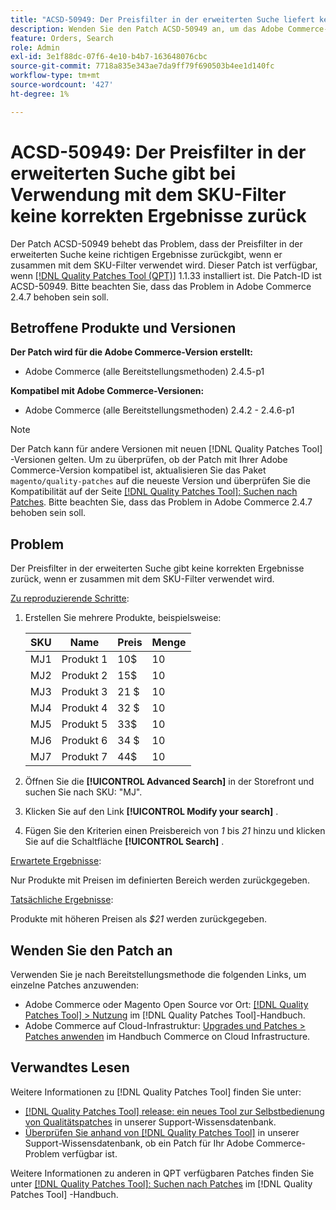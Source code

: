 ```yaml
---
title: "ACSD-50949: Der Preisfilter in der erweiterten Suche liefert keine korrekten Ergebnisse, wenn er zusammen mit dem SKU-Filter verwendet wird."
description: Wenden Sie den Patch ACSD-50949 an, um das Adobe Commerce-Problem zu beheben, bei dem der Preisfilter bei der erweiterten Suche keine richtigen Ergebnisse liefert, wenn er zusammen mit dem SKU-Filter verwendet wird.
feature: Orders, Search
role: Admin
exl-id: 3e1f88dc-07f6-4e10-b4b7-163648076cbc
source-git-commit: 7718a835e343ae7da9ff79f690503b4ee1d140fc
workflow-type: tm+mt
source-wordcount: '427'
ht-degree: 1%

---
```


# ACSD-50949: Der Preisfilter in der erweiterten Suche gibt bei Verwendung mit dem SKU-Filter keine korrekten Ergebnisse zurück

Der Patch ACSD-50949 behebt das Problem, dass der Preisfilter in der erweiterten Suche keine richtigen Ergebnisse zurückgibt, wenn er zusammen mit dem SKU-Filter verwendet wird. Dieser Patch ist verfügbar, wenn [[!DNL Quality Patches Tool (QPT)]](/help/announcements/adobe-commerce-announcements/magento-quality-patches-released-new-tool-to-self-serve-quality-patches.md) 1.1.33 installiert ist. Die Patch-ID ist ACSD-50949. Bitte beachten Sie, dass das Problem in Adobe Commerce 2.4.7 behoben sein soll.

## Betroffene Produkte und Versionen

**Der Patch wird für die Adobe Commerce-Version erstellt:**

* Adobe Commerce (alle Bereitstellungsmethoden) 2.4.5-p1

**Kompatibel mit Adobe Commerce-Versionen:**

* Adobe Commerce (alle Bereitstellungsmethoden) 2.4.2 - 2.4.6-p1

>[!NOTE]
>
>Der Patch kann für andere Versionen mit neuen [!DNL Quality Patches Tool] -Versionen gelten. Um zu überprüfen, ob der Patch mit Ihrer Adobe Commerce-Version kompatibel ist, aktualisieren Sie das Paket `magento/quality-patches` auf die neueste Version und überprüfen Sie die Kompatibilität auf der Seite [[!DNL Quality Patches Tool]: Suchen nach Patches](<https://experienceleague.adobe.com/tools/commerce-quality-patches/index.html>). Bitte beachten Sie, dass das Problem in Adobe Commerce 2.4.7 behoben sein soll.

## Problem

Der Preisfilter in der erweiterten Suche gibt keine korrekten Ergebnisse zurück, wenn er zusammen mit dem SKU-Filter verwendet wird.

<u>Zu reproduzierende Schritte</u>:

1. Erstellen Sie mehrere Produkte, beispielsweise:

   | SKU | Name | Preis | Menge |
   |-----|-----------|-------|----------|
   | MJ1 | Produkt 1 | 10$ | 10 |
   | MJ2 | Produkt 2 | 15$ | 10 |
   | MJ3 | Produkt 3 | 21 $ | 10 |
   | MJ4 | Produkt 4 | 32 $ | 10 |
   | MJ5 | Produkt 5 | 33$ | 10 |
   | MJ6 | Produkt 6 | 34 $ | 10 |
   | MJ7 | Produkt 7 | 44$ | 10 |

1. Öffnen Sie die **[!UICONTROL Advanced Search]** in der Storefront und suchen Sie nach SKU: &quot;MJ&quot;.
1. Klicken Sie auf den Link **[!UICONTROL Modify your search]** .
1. Fügen Sie den Kriterien einen Preisbereich von *1* bis *21* hinzu und klicken Sie auf die Schaltfläche **[!UICONTROL Search]** .

<u>Erwartete Ergebnisse</u>:

Nur Produkte mit Preisen im definierten Bereich werden zurückgegeben.

<u>Tatsächliche Ergebnisse</u>:

Produkte mit höheren Preisen als *$21* werden zurückgegeben.

## Wenden Sie den Patch an

Verwenden Sie je nach Bereitstellungsmethode die folgenden Links, um einzelne Patches anzuwenden:

* Adobe Commerce oder Magento Open Source vor Ort: [[!DNL Quality Patches Tool] > Nutzung](<https://experienceleague.adobe.com/docs/commerce-operations/tools/quality-patches-tool/usage.html>) im [!DNL Quality Patches Tool]-Handbuch.
* Adobe Commerce auf Cloud-Infrastruktur: [Upgrades und Patches > Patches anwenden](https://experienceleague.adobe.com/docs/commerce-cloud-service/user-guide/develop/upgrade/apply-patches.html) im Handbuch Commerce on Cloud Infrastructure.

## Verwandtes Lesen

Weitere Informationen zu [!DNL Quality Patches Tool] finden Sie unter:

* [[!DNL Quality Patches Tool] release: ein neues Tool zur Selbstbedienung von Qualitätspatches](/help/announcements/adobe-commerce-announcements/magento-quality-patches-released-new-tool-to-self-serve-quality-patches.md) in unserer Support-Wissensdatenbank.
* [Überprüfen Sie anhand von  [!DNL Quality Patches Tool]](/help/support-tools/patches-available-in-qpt-tool/check-patch-for-magento-issue-with-magento-quality-patches.md) in unserer Support-Wissensdatenbank, ob ein Patch für Ihr Adobe Commerce-Problem verfügbar ist.

Weitere Informationen zu anderen in QPT verfügbaren Patches finden Sie unter [[!DNL Quality Patches Tool]: Suchen nach Patches](<https://experienceleague.adobe.com/tools/commerce-quality-patches/index.html>) im [!DNL Quality Patches Tool] -Handbuch.
